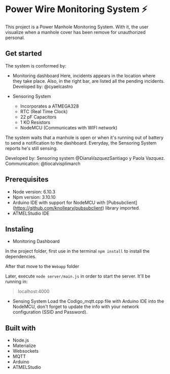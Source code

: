 # Power Wire Monitoring System :zap:

This project is a Power Manhole Monitoring System. With it, the user visualize when a manhole cover has been remove for unauthorized personal.

## Get started

The system is conformed by:

- Monitoring dashboard 
Here, incidents appears in the location where they take place. Also, in the right bar, are listed all the pending incidents. Developed by:  @cyaelcastro 

- Sensoring System
  - Incorporates a ATMEGA328
  - RTC (Real Time Clock)
  - 22 pF Capacitors
  - 1 KO Resistors 
  - NodeMCU (Communicates with WIFI network)

The system waits that a manhole is open or when it's running out of battery to send a notification to the dashboard. Everyday, the Sensoring System reports he's still sensing. 

Developed by: Sensoring system @DianaVazquezSantiago y Paola Vazquez. Communication: @tiocalvisplimarch


## Prerequisites

- Node version: 6.10.3
- Npm version: 3.10.10
- Arduino IDE with support for NodeMCU with [Pubsubclient] (https://github.com/knolleary/pubsubclient) library imported.
- ATMELStudio IDE

## Instaling

- Monitoring Dashboard

In the project folder, first use in the terminal `npm install` to install the dependencies.

After that move to the `Webapp` folder

Later, execute `node server/main.js` in order to start the server. It'll be running in:
 > localhost:4000

- Sensing System
Load the Codigo_mqtt.cpp file with Arduino IDE into the NodeMCU, don't forget to update the info with your network configuration (SSID and Password).

## Built with

- Node.js
- Materialize
- Websockets
- MQTT
- Arduino
- ATMELStudio


